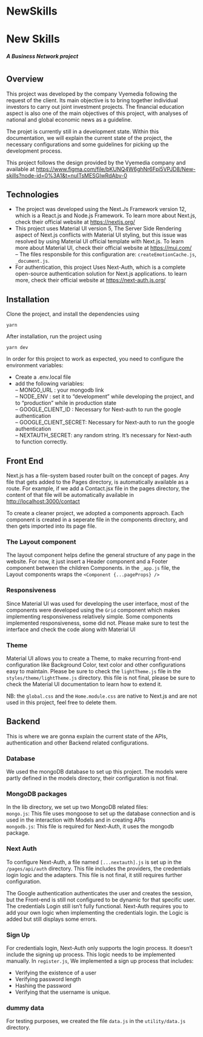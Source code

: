 # NewSkills

<h1 class="code-line" data-line-start=0 data-line-end=1 ><a id="New_Skills_0"></a>New Skills</h1>
<h5 class="code-line" data-line-start=1 data-line-end=2 ><a id="A_Business_Network_project_1"></a>A Business Network project</h5>
<h1 class="code-line" data-line-start=4 data-line-end=5 ><a id="_4"></a></h1>
<h2 class="code-line" data-line-start=5 data-line-end=6 ><a id="Overview_5"></a>Overview</h2>
<p class="has-line-data" data-line-start="6" data-line-end="7">This project was developed by the company Vyemedia following the request of the client. Its main objective is to bring together individual investors to carry out joint investment projects. The financial education aspect is also one of the main objectives of this project, with analyses of national and global economic news as a guideline.</p>
<p class="has-line-data" data-line-start="8" data-line-end="9">The projet is currently still in a development state. Within this documentation, we will explain the current state of the project, the necessary configurations and some guidelines for picking up the development process.</p>
<p class="has-line-data" data-line-start="10" data-line-end="11">This project follows the design provided by the Vyemedia company and available at <a href="https://www.figma.com/file/bKUNQ4W6ghNr6Fpi5VPJD8/New-skills?node-id=0%3A1&amp;t=nuITsMESGlwRdAbv-0">https://www.figma.com/file/bKUNQ4W6ghNr6Fpi5VPJD8/New-skills?node-id=0%3A1&amp;t=nuITsMESGlwRdAbv-0</a></p>
<h2 class="code-line" data-line-start=12 data-line-end=13 ><a id="Technologies_12"></a>Technologies</h2>
<ul>
<li class="has-line-data" data-line-start="13" data-line-end="14">The project was developed using the Next.Js Framework version 12, which is a React.js and Node.js Framework. To learn more about Next.js, check their official website at <a href="https://nextjs.org/">https://nextjs.org/</a></li>
<li class="has-line-data" data-line-start="14" data-line-end="16">This project uses Material UI version 5, The Server Side Rendering aspect of Next.js conflicts with Material UI styling, but this issue was resolved by using Material UI official template with Next.js. To learn more about Material UI, check their official website at <a href="https://mui.com/">https://mui.com/</a><br>
– The files responsbile for this configuration are: <code>createEmotionCache.js</code>, <code>_document.js</code>.</li>
<li class="has-line-data" data-line-start="16" data-line-end="17">For authentication, this project Uses Next-Auth, which is a complete open-source authentication solution for Next.js applications. to learn more, check their official website at <a href="https://next-auth.js.org/">https://next-auth.js.org/</a></li>
</ul>
<h2 class="code-line" data-line-start=19 data-line-end=20 ><a id="Installation_19"></a>Installation</h2>
<p class="has-line-data" data-line-start="20" data-line-end="21">Clone the project, and install the dependencies using</p>
<pre><code class="has-line-data" data-line-start="22" data-line-end="24">yarn
</code></pre>
<p class="has-line-data" data-line-start="25" data-line-end="26">After installation, run the project using</p>
<pre><code class="has-line-data" data-line-start="27" data-line-end="29">yarn dev
</code></pre>
<p class="has-line-data" data-line-start="30" data-line-end="31">In order for this project to work as expected, you need to configure the environment variables:</p>
<ul>
<li class="has-line-data" data-line-start="31" data-line-end="32">Create a .env.local file</li>
<li class="has-line-data" data-line-start="32" data-line-end="39">add the following variables:<br>
– MONGO_URL : your mongodb link<br>
– NODE_ENV : set it to “development” while developing the project, and to “production” while in production state<br>
– GOOGLE_CLIENT_ID : Necessary for Next-auth to run the google authentication<br>
– GOOGLE_CLIENT_SECRET: Necessary for Next-auth to run the google authentication<br>
– NEXTAUTH_SECRET: any random string. It’s necessary for Next-auth to function correctly.</li>
</ul>
<h2 class="code-line" data-line-start=39 data-line-end=40 ><a id="Front_End_39"></a>Front End</h2>
<p class="has-line-data" data-line-start="40" data-line-end="41">Next.js has a file-system based router built on the concept of pages. Any file that gets added to the Pages directory, is automatically available as a route. For example, if we add a Contact.jsx file in the pages directory, the content of that file will be automatically available in <a href="http://localhost:3000/contact">http://localhost:3000/contact</a></p>
<p class="has-line-data" data-line-start="42" data-line-end="43">To create a cleaner project, we adopted a components approach. Each component is created in a seperate file in the components directory, and then gets imported into its page file.</p>
<h3 class="code-line" data-line-start=44 data-line-end=45 ><a id="The_Layout_component_44"></a>The Layout component</h3>
<p class="has-line-data" data-line-start="45" data-line-end="46">The layout component helps define the general structure of any page in the website. For now, it just insert a Header component and a Footer component between the children Components. in the <code>_app.js</code> file, the Layout components wraps the <code>&lt;Component {...pageProps} /&gt;</code></p>
<h3 class="code-line" data-line-start=47 data-line-end=48 ><a id="Responsiveness_47"></a>Responsiveness</h3>
<p class="has-line-data" data-line-start="48" data-line-end="49">Since Material UI was used for developing the user interface, most of the components were developed using the <code>Grid</code> component which makes implementing responsiveness relatively simple. Some components implemented responsiveness, some did not. Please make sure to test the interface and check the code along with Material UI</p>
<h3 class="code-line" data-line-start=51 data-line-end=52 ><a id="Theme_51"></a>Theme</h3>
<p class="has-line-data" data-line-start="52" data-line-end="53">Material UI allows you to create a Theme, to make recurring front-end configuration like Background Color, text color and other configurations easy to maintain. Please be sure to check the <code>lightTheme.js</code> file in the <code>styles/theme/lightTheme.js</code> directory. this file is not final, please be sure to check the Material UI documentation to learn how to extend it.</p>
<p class="has-line-data" data-line-start="54" data-line-end="55">NB: the <code>global.css</code> and the <code>Home.module.css</code> are native to Next.js and are not used in this project, feel free to delete them.</p>
<h2 class="code-line" data-line-start=57 data-line-end=58 ><a id="Backend_57"></a>Backend</h2>
<p class="has-line-data" data-line-start="58" data-line-end="59">This is where we are gonna explain the current state of the APIs, authentication and other Backend related configurations.</p>
<h3 class="code-line" data-line-start=59 data-line-end=60 ><a id="Database_59"></a>Database</h3>
<p class="has-line-data" data-line-start="60" data-line-end="61">We used the mongoDB database to set up this project. The models were partly defined in the models directory, their configuration is not final.</p>
<h3 class="code-line" data-line-start=62 data-line-end=63 ><a id="MongoDB_packages_62"></a>MongoDB packages</h3>
<p class="has-line-data" data-line-start="63" data-line-end="66">In the lib directory, we set up two MongoDB related files:<br>
<code>mongo.js</code>: This file uses mongoose to set up the database connection and is used in the interaction with Models and in creating APIs<br>
<code>mongodb.js</code>: This file is required for Next-Auth, it uses the mongodb package.</p>
<h3 class="code-line" data-line-start=67 data-line-end=68 ><a id="Next_Auth_67"></a>Next Auth</h3>
<p class="has-line-data" data-line-start="68" data-line-end="69">To configure Next-Auth, a file named <code>[...nextauth].js</code> is set up in the <code>/pages/api/auth</code> directory. This file includes the providers, the credentials login logic and the adapters. This file is not final, it still requires further configuration.</p>
<p class="has-line-data" data-line-start="70" data-line-end="71">The Google authentication authenticates the user and creates the session, but the Front-end is still not configured to be dynamic for that specific user. The credentials Login still isn’t fully functional. Next-Auth requires you to add your own logic when implementing the credentials login. the Logic is added but still displays some errors.</p>
<h3 class="code-line" data-line-start=72 data-line-end=73 ><a id="Sign_Up_72"></a>Sign Up</h3>
<p class="has-line-data" data-line-start="73" data-line-end="74">For credentials login, Next-Auth only supports the login process. It doesn’t include the signing up process. This logic needs to be implemented manually. In <code>register.js</code>, We implemented a sign up process that includes:</p>
<ul>
<li class="has-line-data" data-line-start="74" data-line-end="75">Verifying the existence of a user</li>
<li class="has-line-data" data-line-start="75" data-line-end="76">Verifying password length</li>
<li class="has-line-data" data-line-start="76" data-line-end="77">Hashing the password</li>
<li class="has-line-data" data-line-start="77" data-line-end="79">Verifying that the username is unique.</li>
</ul>
<h3 class="code-line" data-line-start=79 data-line-end=80 ><a id="dummy_data_79"></a>dummy data</h3>
<p class="has-line-data" data-line-start="80" data-line-end="81">For testing purposes, we created the file <code>data.js</code> in the <code>utility/data.js</code> directory.</p>
